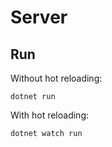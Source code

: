 # Server

## Run

Without hot reloading:

```shell
dotnet run
```

With hot reloading:

```shell
dotnet watch run
```
